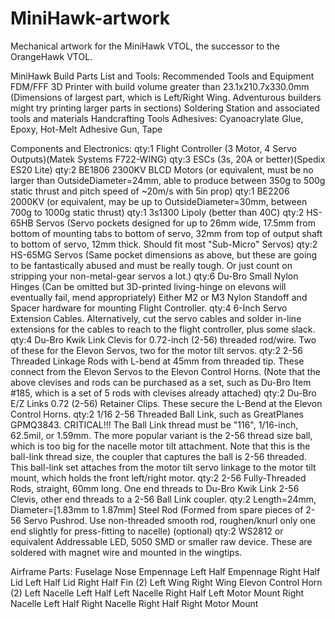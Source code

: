 # MiniHawk-artwork
Mechanical artwork for the MiniHawk VTOL, the successor to the OrangeHawk VTOL. 


MiniHawk Build Parts List and Tools:
  Recommended Tools and Equipment
    FDM/FFF 3D Printer with build volume greater than 23.1x210.7x330.0mm (Dimensions of largest part, which is Left/Right Wing. Adventurous builders might try printing larger parts in sections)
    Soldering Station and associated tools and materials
    Handcrafting Tools
    Adhesives: Cyanoacrylate Glue, Epoxy, Hot-Melt Adhesive Gun, Tape
   
  Components and Electronics:
    qty:1 Flight Controller (3 Motor, 4 Servo Outputs)(Matek Systems F722-WING)
    qty:3 ESCs (3s, 20A or better)(Spedix ES20 Lite)
    qty:2 BE1806 2300KV BLCD Motors (or equivalent, must be no larger than OutsideDiameter=24mm, able to produce between 350g to 500g static thrust and pitch speed of ~20m/s with 5in prop)
    qty:1 BE2206 2000KV (or equivalent, may be up to OutsideDiameter=30mm, between 700g to 1000g static thrust)
    qty:1 3s1300 Lipoly (better than 40C)
    qty:2 HS-65HB Servos (Servo pockets designed for up to 26mm wide, 17.5mm from bottom of mounting tabs to bottom of servo, 32mm from top of output shaft to bottom of servo, 12mm thick. Should fit most "Sub-Micro" Servos)
    qty:2 HS-65MG Servos (Same pocket dimensions as above, but these are going to be fantastically abused and must be really tough. Or just count on stripping your non-metal-gear servos a lot.)
    qty:6 Du-Bro Small Nylon Hinges (Can be omitted but 3D-printed living-hinge on elevons will eventually fail, mend appropriately)
    Either M2 or M3 Nylon Standoff and Spacer hardware for mounting Flight Controller.
    qty:4 6-Inch Servo Extension Cables. Alternatively, cut the servo cables and solder in-line extensions for the cables to reach to the flight controller, plus some slack.
    qty:4 Du-Bro Kwik Link Clevis for 0.72-inch (2-56) threaded rod/wire. Two of these for the Elevon Servos, two for the motor tilt servos.
    qty:2 2-56 Threaded Linkage Rods with L-bend at 45mm from threaded tip. These connect from the Elevon Servos to the Elevon Control Horns.
    (Note that the above clevises and rods can be purchased as a set, such as Du-Bro Item #185, which is a set of 5 rods with clevises already attached)
    qty:2 Du-Bro E/Z Links 0.72 (2-56) Retainer Clips. These secure the L-Bend at the Elevon Control Horns.
    qty:2 1/16 2-56 Threaded Ball Link, such as GreatPlanes GPMQ3843. CRITICAL!!! The Ball Link thread must be "116", 1/16-inch, 62.5mil, or 1.59mm. The more popular variant is the 2-56 thread size ball, which is too big for the nacelle motor tilt attachment. Note that this is the ball-link thread size, the coupler that captures the ball is 2-56 threaded. This ball-link set attaches from the motor tilt servo linkage to the motor tilt mount, which holds the front left/right motor.
    qty:2 2-56 Fully-Threaded Rods, straight, 60mm long. One end threads to Du-Bro Kwik Link 2-56 Clevis, other end threads to a 2-56 Ball Link coupler.
    qty:2 Length=24mm, Diameter=[1.83mm to 1.87mm] Steel Rod (Formed from spare pieces of 2-56 Servo Pushrod. Use non-threaded smooth rod, roughen/knurl only one end slightly for press-fitting to nacelle)
    (optional) qty:2 WS2812 or equivalent Addressable LED, 5050 SMD or smaller raw device. These are soldered with magnet wire and mounted in the wingtips.
   
 
  Airframe Parts:
    Fuselage Nose
    Empennage Left Half
    Empennage Right Half
    Lid Left Half
    Lid Right Half
    Fin (2)
    Left Wing
    Right Wing
    Elevon Control Horn (2)
    Left Nacelle Left Half
    Left Nacelle Right Half
    Left Motor Mount
    Right Nacelle Left Half
    Right Nacelle Right Half
    Right Motor Mount
